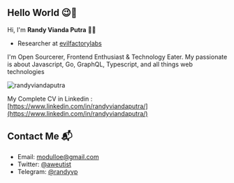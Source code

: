 ## Hello World 😉👋 ##
Hi, I'm **Randy Vianda Putra** 👨‍💻 

+ Researcher at [evilfactorylabs](https://evilfactorylabs.org/) 

I'm Open Sourcerer, Frontend Enthusiast & Technology Eater. My passionate is about Javascript, Go, GraphQL, Typescript, and all things web technologies

<p><img src="https://github-readme-stats.vercel.app/api?username=randyviandaputra&count_private=true&show_icons=true&theme=nightowl&locale=en" alt="randyviandaputra" /></p>


My Complete CV in Linkedin : [https://www.linkedin.com/in/randyviandaputra/](https://www.linkedin.com/in/randyviandaputra/)


## Contact Me 📬 ##
- Email: modulloe@gmail.com
- Twitter: [@aweutist](https://twitter.com/aweutist)
- Telegram: [@randyvp](https://t.me/randyvp)

